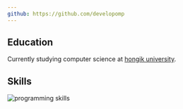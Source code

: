 ```yaml
---
github: https://github.com/developomp
---
```


## Education

Currently studying computer science at [hongik university](https://wwwce.hongik.ac.kr).

## Skills

<img alt="programming skills" src="/img/skills.svg" style="display: block; margin-left: auto; margin-right: auto; max-width: 100%;" />
